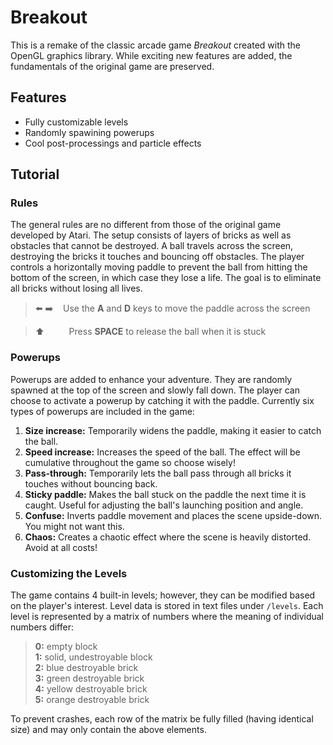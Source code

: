 # Breakout
This is a remake of the classic arcade game _Breakout_ created with the OpenGL graphics library. While exciting new features are added, the fundamentals of the original game are preserved.

## Features
- Fully customizable levels
- Randomly spawining powerups
- Cool post-processings and particle effects

## Tutorial
### Rules
The general rules are no different from those of the original game developed by Atari. The setup consists of layers of bricks as well as obstacles that cannot be destroyed. A ball travels across the screen, destroying the bricks it touches and bouncing off obstacles. The player controls a horizontally moving paddle to prevent the ball from hitting the bottom of the screen, in which case they lose a life. The goal is to eliminate all bricks without losing all lives.

> ⬅️ ➡️    Use the **A** and **D** keys to move the paddle across the screen

> ⬆️          Press **SPACE** to release the ball when it is stuck

### Powerups
Powerups are added to enhance your adventure. They are randomly spawned at the top of the screen and slowly fall down. The player can choose to activate a powerup by catching it with the paddle. Currently six types of powerups are included in the game:
1. **Size increase:** Temporarily widens the paddle, making it easier to catch the ball.  
2. **Speed increase:** Increases the speed of the ball. The effect will be cumulative throughout the game so choose wisely!   
3. **Pass-through:** Temporarily lets the ball pass through all bricks it touches without bouncing back.
4. **Sticky paddle:** Makes the ball stuck on the paddle the next time it is caught. Useful for adjusting the ball's launching position and angle.
5. **Confuse:** Inverts paddle movement and places the scene upside-down. You might not want this.
6. **Chaos:** Creates a chaotic effect where the scene is heavily distorted. Avoid at all costs!

### Customizing the Levels
The game contains 4 built-in levels; however, they can be modified based on the player's interest. Level data is stored in text files under `/levels`. Each level is represented by a matrix of numbers where the meaning of individual numbers differ:

> **0:** empty block  
> **1:** solid, undestroyable block  
> **2:** blue destroyable brick  
> **3:** green destroyable brick  
> **4:** yellow destroyable brick  
> **5:** orange destroyable brick

To prevent crashes, each row of the matrix be fully filled (having identical size) and may only contain the above elements.
